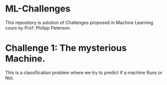 # ML-Challenges
This repository is solution of Challenges proposed in Machine Learning cours by Prof: Philipp Peterson.

# Challenge 1: The mysterious Machine.
This is a classification problem where we try to predict if a machine Runs or Not.
